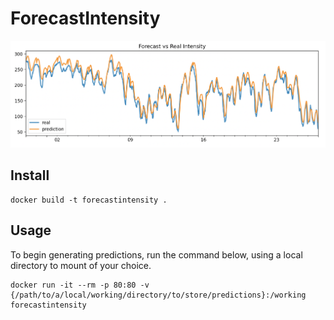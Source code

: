 # ForecastIntensity

![Elastic-Net Forecaster](RealVsPredicted.png)

Install
-------
```
docker build -t forecastintensity .
```

Usage
-----
To begin generating predictions, run the command below, using a local directory to mount of your choice.
```
docker run -it --rm -p 80:80 -v {/path/to/a/local/working/directory/to/store/predictions}:/working forecastintensity
```
